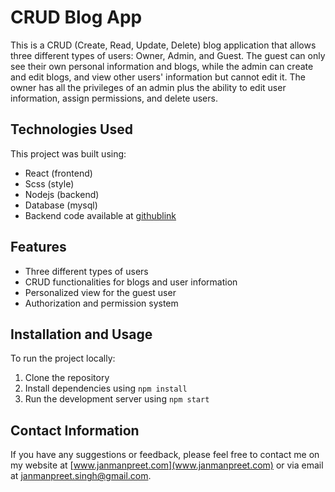 # CRUD Blog App

This is a CRUD (Create, Read, Update, Delete) blog application that allows three different types of users: Owner, Admin, and Guest. The guest can only see their own personal information and blogs, while the admin can create and edit blogs, and view other users' information but cannot edit it. The owner has all the privileges of an admin plus the ability to edit user information, assign permissions, and delete users.

## Technologies Used

This project was built using:

- React (frontend)
- Scss (style)
- Nodejs (backend)
- Database (mysql)
- Backend code available at [githublink](https://github.com/Erodot0/Crud-server)

## Features

- Three different types of users
- CRUD functionalities for blogs and user information
- Personalized view for the guest user
- Authorization and permission system

## Installation and Usage

To run the project locally:

1. Clone the repository
2. Install dependencies using `npm install`
3. Run the development server using `npm start`

## Contact Information

If you have any suggestions or feedback, please feel free to contact me on my website at [www.janmanpreet.com](www.janmanpreet.com) or via email at janmanpreet.singh@gmail.com.
